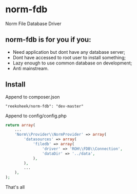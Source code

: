 norm-fdb
========

Norm File Database Driver

## norm-fdb is for you if you:

- Need application but dont have any database server;
- Dont have accessed to root user to install something;
- Lazy enough to use common database on development;
- Anti mainstream.

## Install

Append to composer.json

```
"reekoheek/norm-fdb": "dev-master"
```

Append to config/config.php

```php
return array(
    ...
    'Norm\\Provider\\NormProvider' => array(
        'datasources' => array(
            'filedb' => array(
                'driver' => 'ROH\\FDB\\Connection',
                'dataDir' => '../data',
            ),
        ),
        ...
    ),
);
```

That's all